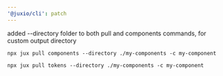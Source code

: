 ```yaml
---
'@juxio/cli': patch
---
```


added --directory folder to both pull and components commands, for custom output directory

```
npx jux pull components --directory ./my-components -c my-component
```

```
npx jux pull tokens --directory ./my-components -c my-component
```